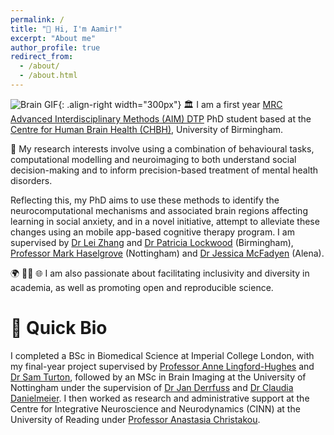 ```yaml
---
permalink: /
title: "👋 Hi, I'm Aamir!"
excerpt: "About me"
author_profile: true
redirect_from: 
  - /about/
  - /about.html
---
```


![Brain GIF](/images/my_brain.gif){: .align-right width="300px"}
🏛️ I am a first year [MRC Advanced Interdisciplinary Methods (AIM) DTP](https://more.bham.ac.uk/mrc-aim/) PhD student based at the [Centre for Human Brain Health (CHBH)](https://www.birmingham.ac.uk/research/centre-for-human-brain-health/index.aspx), University of Birmingham.

🧠 My research interests involve using a combination of behavioural tasks, computational modelling and neuroimaging to both understand social decision-making and to inform precision-based treatment of mental health disorders.

Reflecting this, my PhD aims to use these methods to identify the neurocomputational mechanisms and associated brain regions affecting learning in social anxiety, and in a novel initiative, attempt to alleviate these changes using an mobile app-based cognitive therapy program. I am supervised by [Dr Lei Zhang](https://lei-zhang.net/about/) and [Dr Patricia Lockwood](https://www.birmingham.ac.uk/staff/profiles/psychology/lockwood-patricia.aspx) (Birmingham), [Professor Mark Haselgrove](https://www.nottingham.ac.uk/psychology/people/mark.haselgrove) (Nottingham) and [Dr Jessica McFadyen](https://jjmcfadyen.github.io/) (Alena).

🌍 🏳️‍🌈 🌐 I am also passionate about facilitating inclusivity and diversity in academia, as well as promoting open and reproducible science. 
 
# 📕 Quick Bio 
I completed a BSc in Biomedical Science at Imperial College London, with my final-year project supervised by [Professor Anne Lingford-Hughes](https://www.imperial.ac.uk/people/anne.lingford-hughes) and [Dr Sam Turton](https://www.imperial.ac.uk/people/s.turton), followed by an MSc in Brain Imaging at the University of Nottingham under the supervision of [Dr Jan Derrfuss](https://www.nottingham.ac.uk/psychology/people/jan.derrfuss) and [Dr Claudia Danielmeier](https://www.nottingham.ac.uk/psychology/people/claudia.danielmeier). I then worked as research and administrative support at the Centre for Integrative Neuroscience and Neurodynamics (CINN) at the University of Reading under [Professor Anastasia Christakou](https://anastasia.christakou.org/). 


